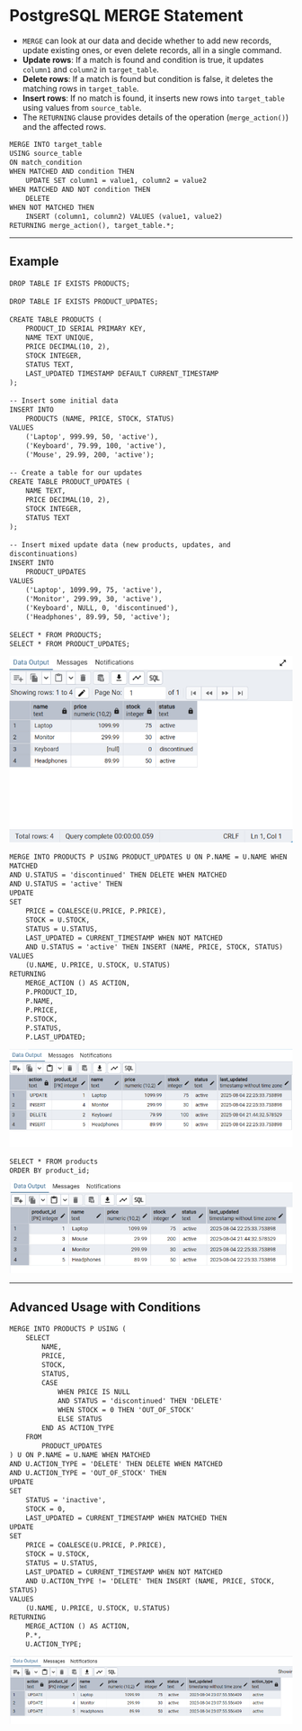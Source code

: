 # PostgreSQL MERGE Statement

- `MERGE` can look at our data and decide whether to add new records, update existing ones, or even delete records, all in a single command.
- **Update rows**: If a match is found and condition is true, it updates `column1` and `column2` in `target_table`.
- **Delete rows**: If a match is found but condition is false, it deletes the matching rows in `target_table`.
- **Insert rows**: If no match is found, it inserts new rows into `target_table` using values from `source_table`.
- The `RETURNING` clause provides details of the operation (`merge_action()`) and the affected rows.

```postgresql
MERGE INTO target_table
USING source_table
ON match_condition
WHEN MATCHED AND condition THEN 
	UPDATE SET column1 = value1, column2 = value2
WHEN MATCHED AND NOT condition THEN
	DELETE
WHEN NOT MATCHED THEN
	INSERT (column1, column2) VALUES (value1, value2)
RETURNING merge_action(), target_table.*;
```

---

## Example

```postgresql
DROP TABLE IF EXISTS PRODUCTS;

DROP TABLE IF EXISTS PRODUCT_UPDATES;

CREATE TABLE PRODUCTS (
	PRODUCT_ID SERIAL PRIMARY KEY,
	NAME TEXT UNIQUE,
	PRICE DECIMAL(10, 2),
	STOCK INTEGER,
	STATUS TEXT,
	LAST_UPDATED TIMESTAMP DEFAULT CURRENT_TIMESTAMP
);

-- Insert some initial data
INSERT INTO
	PRODUCTS (NAME, PRICE, STOCK, STATUS)
VALUES
	('Laptop', 999.99, 50, 'active'),
	('Keyboard', 79.99, 100, 'active'),
	('Mouse', 29.99, 200, 'active');

-- Create a table for our updates
CREATE TABLE PRODUCT_UPDATES (
	NAME TEXT,
	PRICE DECIMAL(10, 2),
	STOCK INTEGER,
	STATUS TEXT
);

-- Insert mixed update data (new products, updates, and discontinuations)
INSERT INTO
	PRODUCT_UPDATES
VALUES
	('Laptop', 1099.99, 75, 'active'),
	('Monitor', 299.99, 30, 'active'),
	('Keyboard', NULL, 0, 'discontinued'),
	('Headphones', 89.99, 50, 'active');

SELECT * FROM PRODUCTS;
SELECT * FROM PRODUCT_UPDATES;
```

![MERGE_Result](Imgs\MERGE_Result.png)



```postgresql
MERGE INTO PRODUCTS P USING PRODUCT_UPDATES U ON P.NAME = U.NAME WHEN MATCHED
AND U.STATUS = 'discontinued' THEN DELETE WHEN MATCHED
AND U.STATUS = 'active' THEN
UPDATE
SET
	PRICE = COALESCE(U.PRICE, P.PRICE),
	STOCK = U.STOCK,
	STATUS = U.STATUS,
	LAST_UPDATED = CURRENT_TIMESTAMP WHEN NOT MATCHED
	AND U.STATUS = 'active' THEN INSERT (NAME, PRICE, STOCK, STATUS)
VALUES
	(U.NAME, U.PRICE, U.STOCK, U.STATUS)
RETURNING
	MERGE_ACTION () AS ACTION,
	P.PRODUCT_ID,
	P.NAME,
	P.PRICE,
	P.STOCK,
	P.STATUS,
	P.LAST_UPDATED;
```

![MERGE_Result_2](Imgs\MERGE_Result_2.png)

```postgresql
SELECT * FROM products
ORDER BY product_id;
```

![MERGE_Result_3](Imgs\MERGE_Result_3.png)

---

## Advanced Usage with Conditions

```postgresql
MERGE INTO PRODUCTS P USING (
	SELECT
		NAME,
		PRICE,
		STOCK,
		STATUS,
		CASE
			WHEN PRICE IS NULL
			AND STATUS = 'discontinued' THEN 'DELETE'
			WHEN STOCK = 0 THEN 'OUT_OF_STOCK'
			ELSE STATUS
		END AS ACTION_TYPE
	FROM
		PRODUCT_UPDATES
) U ON P.NAME = U.NAME WHEN MATCHED
AND U.ACTION_TYPE = 'DELETE' THEN DELETE WHEN MATCHED
AND U.ACTION_TYPE = 'OUT_OF_STOCK' THEN
UPDATE
SET
	STATUS = 'inactive',
	STOCK = 0,
	LAST_UPDATED = CURRENT_TIMESTAMP WHEN MATCHED THEN
UPDATE
SET
	PRICE = COALESCE(U.PRICE, P.PRICE),
	STOCK = U.STOCK,
	STATUS = U.STATUS,
	LAST_UPDATED = CURRENT_TIMESTAMP WHEN NOT MATCHED
	AND U.ACTION_TYPE != 'DELETE' THEN INSERT (NAME, PRICE, STOCK, STATUS)
VALUES
	(U.NAME, U.PRICE, U.STOCK, U.STATUS)
RETURNING
	MERGE_ACTION () AS ACTION,
	P.*,
	U.ACTION_TYPE;
```

![MERGE_Result_4](Imgs\MERGE_Result_4.png)